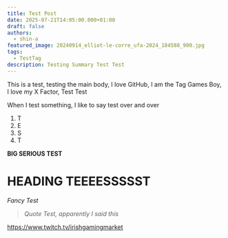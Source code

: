 ```yaml
---
title: Test Post
date: 2025-07-21T14:05:00.000+01:00
draft: false
authors:
  - shin-a
featured_image: 20240914_elliot-le-corre_ufa-2024_184588_900.jpg
tags:
  - TestTag
description: Testing Summary Test Test
---
```

This is a test, testing the main body, I love GitHub, I am the Tag Games Boy, I love my X Factor, Test Test



When I test something, I like to say test over and over

1. T
2. E
3. S
4. T

**BIG SERIOUS TEST**

# **HEADING TEEEESSSSST**

*Fancy Test*

> *Quote Test, apparently I said this*

<https://www.twitch.tv/irishgamingmarket>

[](https://www.twitch.tv/irishgamingmarket)
